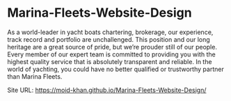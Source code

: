 # Marina-Fleets-Website-Design
As a world-leader in yacht boats chartering, brokerage, our experience, track record and portfolio are unchallenged. This position and our long heritage are a great source of pride, but we’re prouder still of our people. Every member of our expert team is committed to providing you with the highest quality service that is absolutely transparent and reliable. In the world of yachting, you could have no better qualified or trustworthy partner than Marina Fleets.

Site URL:
https://moid-khan.github.io/Marina-Fleets-Website-Design/
